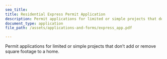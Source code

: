 ```yaml
---
seo_title: 
title: Residential Express Permit Application
description: Permit applications for limited or simple projects that don’t add or remove square footage to a home.
document_type: application
file_path: /assets/applications-and-forms/express_app.pdf

---
```

Permit applications for limited or simple projects that don’t add or remove square footage to a home. 
